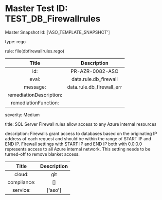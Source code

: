 



# Master Test ID: TEST_DB_Firewallrules


Master Snapshot Id: ['ASO_TEMPLATE_SNAPSHOT']

type: rego

rule: file(dbfirewallrules.rego)  
  
  
  
  

|Title|Description|
| :---: | :---: |
|id: |PR-AZR-0082-ASO|
|eval: |data.rule.db_firewall|
|message: |data.rule.db_firewall_err|
|remediationDescription: ||
|remediationFunction: ||


severity: Medium

title: SQL Server Firewall rules allow access to any Azure internal resources

description: Firewalls grant access to databases based on the originating IP address of each request and should be within the range of START IP and END IP. Firewall settings with START IP and END IP both with 0.0.0.0 represents access to all Azure internal network. This setting needs to be turned-off to remove blanket access.  
  
  

|Title|Description|
| :---: | :---: |
|cloud: |git|
|compliance: |[]|
|service: |['aso']|
